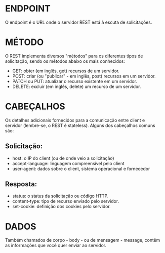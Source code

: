 # ENDPOINT 
O  endpoint é o URL onde o servidor REST está à escuta de solicitações.

# MÉTODO
O REST implementa diversos "métodos" para os diferentes tipos de solicitação, sendo os métodos abaixo os mais conhecidos:

- GET: obter (em inglês, get) recursos de um servidor.
- POST: criar (ou "publicar" - em inglês, post) recursos em um servidor.
- PATCH ou PUT: atualizar o recurso existente em um servidor.
- DELETE: excluir (em inglês, delete) um recurso de um servidor.

# CABEÇALHOS
Os detalhes adicionais fornecidos para a comunicação entre client e servidor (lembre-se, o REST é stateless). Alguns dos cabeçalhos comuns são:

## Solicitação:
- host: o IP do client (ou de onde veio a solicitação)
- accept-language: linguagem compreensível pelo client
- user-agent: dados sobre o client, sistema operacional e fornecedor

## Resposta:
- status: o status da solicitação ou código HTTP.
- content-type: tipo de recurso enviado pelo servidor.
- set-cookie: definição dos cookies pelo servidor.

# DADOS
Também chamados de corpo - body - ou de mensagem - message, contêm as informações que você quer enviar ao servidor.